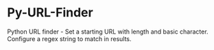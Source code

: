 # Py-URL-Finder
Python URL finder - Set a starting URL with length and basic character.  Configure a regex string to match in results.
